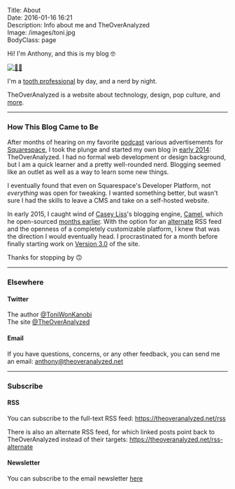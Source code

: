 Title: About  
Date: 2016-01-16 16:21  
Description: Info about me and TheOverAnalyzed  
Image: /images/toni.jpg  
BodyClass: page  

Hi! I'm Anthony, and this is my blog 🤓

[![🙋‍♂️][1]][2]

I'm a [tooth professional][3] by day, and a nerd by night.

TheOverAnalyzed is a website about technology, design, pop culture, and [more][4].

***
<!-- {.long} -->

### How This Blog Came to Be

After months of hearing on my favorite [podcast][5] various advertisements for [Squarespace][6], I took the plunge and started my own blog in [early 2014][7]: TheOverAnalyzed. I had no formal web development or design background, but I am a quick learner and a pretty well-rounded nerd. Blogging seemed like an outlet as well as a way to learn some new things.

I eventually found that even on Squarespace's Developer Platform, not *everything* was open for tweaking. I wanted something better, but wasn't sure I had the skills to leave a CMS and take on a self-hosted website.

In early 2015, I caught wind of [Casey Liss][8]'s blogging engine, [Camel][9], which he open-sourced [months earlier][10]. With the option for an [alternate][11] RSS feed and the openness of a completely customizable platform, I knew that was the direction I would eventually head. I procrastinated for a month before finally starting work on [Version 3.0][12] of the site.

Thanks for stopping by 🙃

***
<!-- {.long} -->

### Elsewhere

#### Twitter

The author [@ToniWonKanobi][13]  
The site [@TheOverAnalyzed][14]

#### Email

If you have questions, concerns, or any other feedback, you can send me an email: <anthony@theoveranalyzed.net>

***
<!-- {.long} -->

### Subscribe

#### RSS

You can subscribe to the full-text RSS feed: <https://theoveranalyzed.net/rss>

There is also an alternate RSS feed, for which linked posts point back to TheOverAnalyzed instead of their targets: <https://theoveranalyzed.net/rss-alternate>

#### Newsletter

You can subscribe to the email newsletter [here][15]

[1]: /images/toni.jpg "Me"
[2]: https://www.flickr.com/photos/toniwonkanobi/39825528385/in/datetaken/ "Link to a larger version on flickr"
[3]: https://en.wikipedia.org/wiki/Dentistry "My J-O-B job"
[4]: /tags "Links to all that topics on TheOverAnalyzed"
[5]: http://atp.fm "Accidental Tech Podcast"
[6]: http://www.squarespace.com "Likely the best stating point for aspiring bloggers"
[7]: https://twitter.com/TheOverAnalyzed/status/430233457029947392 "First post ever ❤️"
[8]: https://twitter.com/caseyliss "Casey Liss on Twitter"
[9]: https://github.com/cliss/camel "Camel on GitHub"
[10]: http://www.caseyliss.com/2014/5/2/camel-open-sourced "Casey Liss on making Camel open-sourced"
[11]: /rss-alternate "The alternate feed for TheOverAnalyzed, for which linked posts point back to TheOverAnalyzed instead of the external site"
[12]: /2015/6/1/introducing-theoveranalyzed-30 "My post introducing TheOverAnalyzed 3.0"
[13]: http://www.twitter.com/toniwonkanobi "Me on Twitter"
[14]: http://www.twitter.com/theoveranalyzed "Twitter account for TheOverAnalyzed (occasional site updates, in addition to auto-postings)"
[15]: /newsletter "Subscribe to the email newsletter"